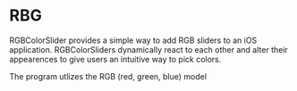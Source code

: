 # RBG
RGBColorSlider provides a simple way to add RGB sliders to an iOS application. RGBColorSliders dynamically react to each other and alter their appearences to give users an intuitive way to pick colors.

The program utlizes the RGB (red, green, blue) model
